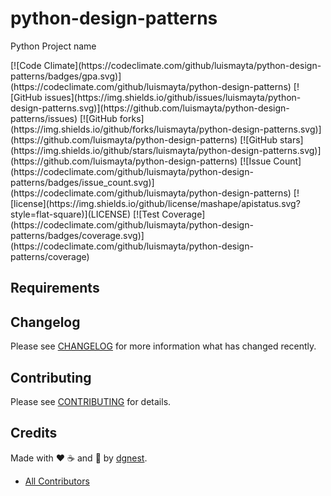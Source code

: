 # python-design-patterns

Python Project name

<span class="badges">
[![Code Climate](https://codeclimate.com/github/luismayta/python-design-patterns/badges/gpa.svg)](https://codeclimate.com/github/luismayta/python-design-patterns)
[![GitHub issues](https://img.shields.io/github/issues/luismayta/python-design-patterns.svg)](https://github.com/luismayta/python-design-patterns/issues)
[![GitHub forks](https://img.shields.io/github/forks/luismayta/python-design-patterns.svg)](https://github.com/luismayta/python-design-patterns)
[![GitHub stars](https://img.shields.io/github/stars/luismayta/python-design-patterns.svg)](https://github.com/luismayta/python-design-patterns)
[![Issue Count](https://codeclimate.com/github/luismayta/python-design-patterns/badges/issue_count.svg)](https://codeclimate.com/github/luismayta/python-design-patterns)
[![license](https://img.shields.io/github/license/mashape/apistatus.svg?style=flat-square)](LICENSE)
[![Test Coverage](https://codeclimate.com/github/luismayta/python-design-patterns/badges/coverage.svg)](https://codeclimate.com/github/luismayta/python-design-patterns/coverage)
</span>

## Requirements

## Changelog

Please see [CHANGELOG](CHANGELOG.md) for more information what has changed recently.

## Contributing

Please see [CONTRIBUTING](CONTRIBUTING.md) for details.

## Credits

Made with :heart: ️:coffee:️ and :pizza: by [dgnest][link-company].

- [All Contributors][link-contributors]


<!-- Other -->

[link-company]: https://github.com/dgnest
[link-contributors]: AUTHORS